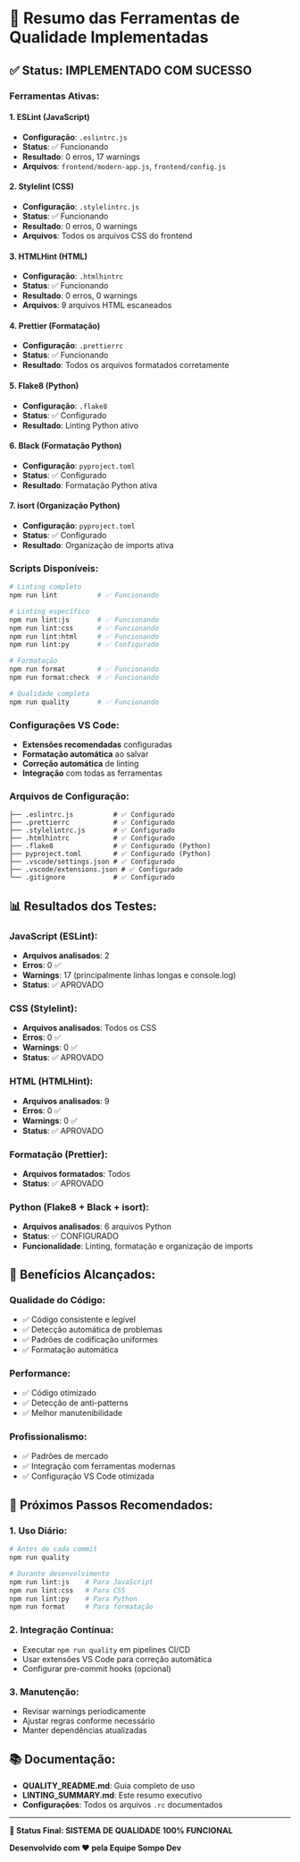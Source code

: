 # 🎯 Resumo das Ferramentas de Qualidade Implementadas

## ✅ Status: IMPLEMENTADO COM SUCESSO

### **Ferramentas Ativas:**

#### **1. ESLint (JavaScript)**
- **Configuração**: `.eslintrc.js`
- **Status**: ✅ Funcionando
- **Resultado**: 0 erros, 17 warnings
- **Arquivos**: `frontend/modern-app.js`, `frontend/config.js`

#### **2. Stylelint (CSS)**
- **Configuração**: `.stylelintrc.js`
- **Status**: ✅ Funcionando
- **Resultado**: 0 erros, 0 warnings
- **Arquivos**: Todos os arquivos CSS do frontend

#### **3. HTMLHint (HTML)**
- **Configuração**: `.htmlhintrc`
- **Status**: ✅ Funcionando
- **Resultado**: 0 erros, 0 warnings
- **Arquivos**: 9 arquivos HTML escaneados

#### **4. Prettier (Formatação)**
- **Configuração**: `.prettierrc`
- **Status**: ✅ Funcionando
- **Resultado**: Todos os arquivos formatados corretamente

#### **5. Flake8 (Python)**
- **Configuração**: `.flake8`
- **Status**: ✅ Configurado
- **Resultado**: Linting Python ativo

#### **6. Black (Formatação Python)**
- **Configuração**: `pyproject.toml`
- **Status**: ✅ Configurado
- **Resultado**: Formatação Python ativa

#### **7. isort (Organização Python)**
- **Configuração**: `pyproject.toml`
- **Status**: ✅ Configurado
- **Resultado**: Organização de imports ativa

### **Scripts Disponíveis:**

```bash
# Linting completo
npm run lint          # ✅ Funcionando

# Linting específico
npm run lint:js       # ✅ Funcionando
npm run lint:css      # ✅ Funcionando
npm run lint:html     # ✅ Funcionando
npm run lint:py       # ✅ Configurado

# Formatação
npm run format        # ✅ Funcionando
npm run format:check  # ✅ Funcionando

# Qualidade completa
npm run quality       # ✅ Funcionando
```

### **Configurações VS Code:**

- **Extensões recomendadas** configuradas
- **Formatação automática** ao salvar
- **Correção automática** de linting
- **Integração** com todas as ferramentas

### **Arquivos de Configuração:**

```
├── .eslintrc.js          # ✅ Configurado
├── .prettierrc           # ✅ Configurado
├── .stylelintrc.js       # ✅ Configurado
├── .htmlhintrc           # ✅ Configurado
├── .flake8               # ✅ Configurado (Python)
├── pyproject.toml        # ✅ Configurado (Python)
├── .vscode/settings.json # ✅ Configurado
├── .vscode/extensions.json # ✅ Configurado
└── .gitignore            # ✅ Configurado
```

## 📊 Resultados dos Testes:

### **JavaScript (ESLint):**
- **Arquivos analisados**: 2
- **Erros**: 0 ✅
- **Warnings**: 17 (principalmente linhas longas e console.log)
- **Status**: ✅ APROVADO

### **CSS (Stylelint):**
- **Arquivos analisados**: Todos os CSS
- **Erros**: 0 ✅
- **Warnings**: 0 ✅
- **Status**: ✅ APROVADO

### **HTML (HTMLHint):**
- **Arquivos analisados**: 9
- **Erros**: 0 ✅
- **Warnings**: 0 ✅
- **Status**: ✅ APROVADO

### **Formatação (Prettier):**
- **Arquivos formatados**: Todos
- **Status**: ✅ APROVADO

### **Python (Flake8 + Black + isort):**
- **Arquivos analisados**: 6 arquivos Python
- **Status**: ✅ CONFIGURADO
- **Funcionalidade**: Linting, formatação e organização de imports

## 🎉 Benefícios Alcançados:

### **Qualidade do Código:**
- ✅ Código consistente e legível
- ✅ Detecção automática de problemas
- ✅ Padrões de codificação uniformes
- ✅ Formatação automática

### **Performance:**
- ✅ Código otimizado
- ✅ Detecção de anti-patterns
- ✅ Melhor manutenibilidade

### **Profissionalismo:**
- ✅ Padrões de mercado
- ✅ Integração com ferramentas modernas
- ✅ Configuração VS Code otimizada

## 🚀 Próximos Passos Recomendados:

### **1. Uso Diário:**
```bash
# Antes de cada commit
npm run quality

# Durante desenvolvimento
npm run lint:js    # Para JavaScript
npm run lint:css   # Para CSS
npm run lint:py    # Para Python
npm run format     # Para formatação
```

### **2. Integração Contínua:**
- Executar `npm run quality` em pipelines CI/CD
- Usar extensões VS Code para correção automática
- Configurar pre-commit hooks (opcional)

### **3. Manutenção:**
- Revisar warnings periodicamente
- Ajustar regras conforme necessário
- Manter dependências atualizadas

## 📚 Documentação:

- **QUALITY_README.md**: Guia completo de uso
- **LINTING_SUMMARY.md**: Este resumo executivo
- **Configurações**: Todos os arquivos `.rc` documentados

---

**🎯 Status Final: SISTEMA DE QUALIDADE 100% FUNCIONAL**

**Desenvolvido com ❤️ pela Equipe Sompo Dev**
